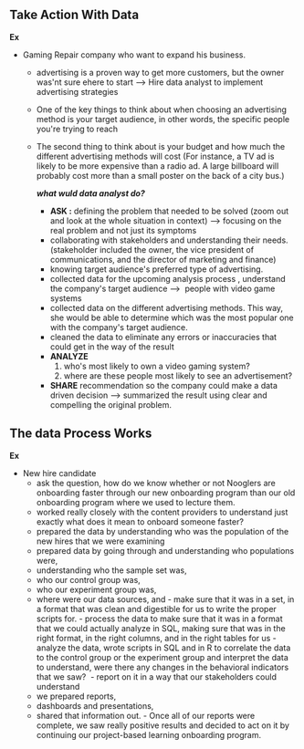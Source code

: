  ## Take Action With Data
  
  **Ex**
  - Gaming Repair company who want to expand his business.
    - advertising is a proven way to get more customers, but the owner was'nt sure ehere
      to start --> Hire data analyst to implement advertising strategies
    - One of the key things to think about when choosing an advertising method is your
      target audience, in other words, the specific people you're trying to reach
    - The second thing to think about is your budget and how much the different
      advertising methods will cost (For instance, a TV ad is likely to be more
      expensive than a radio ad. A large billboard will probably cost more than a small
      poster on the back of a city bus.)

      **_what wuld data analyst do?_**
      - **ASK :** defining the problem that needed to be solved (zoom out and look at
        the whole situation in context) --> focusing on the real problem and not just
        its symptoms
      - collaborating with stakeholders and understanding their needs. (stakeholder
        included the owner, the vice president of communications, and the director of
        marketing and finance)
      - knowing target audience's preferred type of advertising.
      - collected data for the upcoming analysis process , understand the company's
        target audience -->  people with video game systems
      - collected data on the different advertising methods. This way, she would be able
        to determine which was the most popular one with the company's target audience.
      - cleaned the data to eliminate any errors or inaccuracies that could get in the
        way of the result
      - **ANALYZE**
        1. who's most likely to own a video gaming system?
        2. where are these people most likely to see an advertisement?
      - **SHARE** recommendation so the company could make a data driven decision -->
        summarized the result using clear and compelling the original problem.
      
## The data Process Works

  **Ex**
   - New hire candidate
     - ask the question, how do we know whether or not Nooglers are onboarding faster through our new onboarding program than our old onboarding program where we used to lecture them.
     - worked really closely with the content providers to understand just exactly what does it mean to onboard someone faster?
     - prepared the data by understanding who was the population of the new hires that we were examining
      - prepared data by going through and understanding who populations were,
      - understanding who the sample set was,
      - who our control group was,
      - who our experiment group was,
      - where were our data sources, and
    - make sure that it was in a set, in a format that was clean and digestible for us to write the proper scripts for.
    - process the data to make sure that it was in a format that we could actually analyze in SQL, making sure that was in the right format, in the right columns, and in the right tables for us
    - analyze the data, wrote scripts in SQL and in R to correlate the data to the control group or the experiment group and interpret the data to understand, were there any changes in the behavioral indicators that we saw? 
    - report on it in a way that our stakeholders could understand
      - we prepared reports,
      - dashboards and presentations,
      - shared that information out.
    - Once all of our reports were complete, we saw really positive results and decided to act on it by continuing our project-based learning onboarding program.

